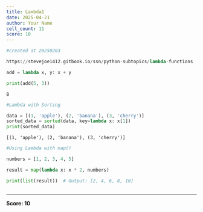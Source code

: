```yaml
---
title: Lambda1
date: 2025-04-21
author: Your Name
cell_count: 11
score: 10
---
```


```python
#created at 20250203
```


```python
https://stevejoe1412.gitbook.io/ssn/python-subtopics/lambda-functions
```


```python
add = lambda x, y: x + y
```


```python
print(add(5, 3)) 

```

    8



```python
#Lambda with Sorting

```


```python
data = [(1, 'apple'), (2, 'banana'), (3, 'cherry')]
sorted_data = sorted(data, key=lambda x: x[1])
print(sorted_data)
```

    [(1, 'apple'), (2, 'banana'), (3, 'cherry')]



```python
#Using Lambda with map()
```


```python
numbers = [1, 2, 3, 4, 5]
```


```python
result = map(lambda x: x * 2, numbers)
```


```python
print(list(result))  # Output: [2, 4, 6, 8, 10]
```


```python

```


---
**Score: 10**